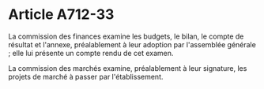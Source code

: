 # Article A712-33

La commission des finances examine les budgets, le bilan, le compte de résultat et l'annexe, préalablement à leur adoption par l'assemblée générale ; elle lui présente un compte rendu de cet examen.

La commission des marchés examine, préalablement à leur signature, les projets de marché à passer par l'établissement.
